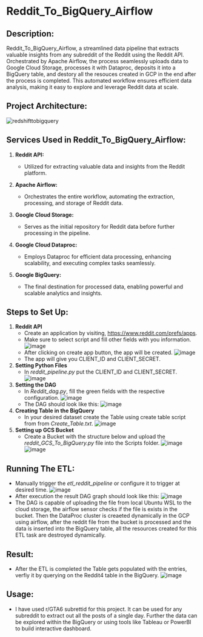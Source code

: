# Reddit_To_BigQuery_Airflow

## Description:
Reddit_To_BigQuery_Airflow, a streamlined data pipeline that extracts valuable insights from any subreddit of the Reddit using the Reddit API. Orchestrated by Apache Airflow, the process seamlessly uploads data to Google Cloud Storage, processes it with Dataproc, deposits it into a BigQuery table, and destory all the resouces created in GCP in the end after the process is completed. This automated workflow ensures efficient data analysis, making it easy to explore and leverage Reddit data at scale.

## Project Architecture:
![redshifttobigquery](https://github.com/AfzalAliSolangi/Reddit_To_BigQuery_Airflow/assets/100179604/d9c6f4da-6c47-450b-ab6e-f41b13d144c6)

## Services Used in Reddit_To_BigQuery_Airflow:

1. **Reddit API:**
   - Utilized for extracting valuable data and insights from the Reddit platform.

2. **Apache Airflow:**
   - Orchestrates the entire workflow, automating the extraction, processing, and storage of Reddit data.

3. **Google Cloud Storage:**
   - Serves as the initial repository for Reddit data before further processing in the pipeline.

4. **Google Cloud Dataproc:**
   - Employs Dataproc for efficient data processing, enhancing scalability, and executing complex tasks seamlessly.

5. **Google BigQuery:**
   - The final destination for processed data, enabling powerful and scalable analytics and insights.

## Steps to Set Up:
1. **Reddit API**
   - Create an application by visiting, https://www.reddit.com/prefs/apps.
   - Make sure to select script and fill other fields with you information.
     ![image](https://github.com/AfzalAliSolangi/Reddit_To_BigQuery_Airflow/assets/100179604/7b1c88e9-996d-4b78-a52c-70475dc72d03)
   - After clicking on create app button, the app will be created.
     ![image](https://github.com/AfzalAliSolangi/Reddit_To_BigQuery_Airflow/assets/100179604/66e76b4d-ca0b-47d8-909c-1b843a7360ae)
   - The app will give you CLIENT_ID and CLIENT_SECRET.
2. **Setting Python Files**
   - In *reddit_pipeline.py* put the CLIENT_ID and CLIENT_SECRET.
     ![image](https://github.com/AfzalAliSolangi/Reddit_To_BigQuery_Airflow/assets/100179604/203c7300-7968-46cc-95a2-2cc56e7d2d4a)
3. **Setting the DAG**
   - In *Reddit_dag.py*, fill the green fields with the respective configuration.
     ![image](https://github.com/AfzalAliSolangi/Reddit_To_BigQuery_Airflow/assets/100179604/d9444986-4ffd-4787-9438-4e52282586d6)
   - The DAG should look like this:
     ![image](https://github.com/AfzalAliSolangi/Reddit_To_BigQuery_Airflow/assets/100179604/e9506526-b52d-4af6-bac9-6b66c49efd51)
4. **Creating Table in the BigQuery**
   - In your desired dataset create the Table using create table script from from *Create_Table.txt*.
     ![image](https://github.com/AfzalAliSolangi/Reddit_To_BigQuery_Airflow/assets/100179604/625d34f1-15f8-4d83-90ae-79570ebfe89c)
5. **Setting up GCS Bucket**
   - Create a Bucket with the structure below and upload the *reddit_GCS_To_BigQuery.py* file into the Scripts folder.
     ![image](https://github.com/AfzalAliSolangi/Reddit_To_BigQuery_Airflow/assets/100179604/fac858fa-e58e-4358-83a7-0d607f896719)
     ![image](https://github.com/AfzalAliSolangi/Reddit_To_BigQuery_Airflow/assets/100179604/9646e003-e1a0-4f4a-b59e-2de2e06e7335)

## Running The ETL:
   - Manually trigger the *etl_reddit_pipeline* or configure it to trigger at desired time.
     ![image](https://github.com/AfzalAliSolangi/Reddit_To_BigQuery_Airflow/assets/100179604/35f7303d-80da-4e9e-a570-30ec262bf58f)
   - After execution the result DAG graph should look like this:
     ![image](https://github.com/AfzalAliSolangi/Reddit_To_BigQuery_Airflow/assets/100179604/f2b08bd5-9088-4c72-b9ff-969055d5cd75)
   - The DAG is capable of uploading the file from local Ubuntu WSL to the cloud storage, the airflow sensor checks if the file is exists in the bucket. Then the DataProc cluster is creaeted dynamically in the GCP using airflow, after the reddit file from the bucket is processed and the data is inserted into the BigQuery table, all the resources created for this ETL task are destroyed dynamically.
     
## Result:
   - After the ETL is completed the Table gets populated with the entries, verfiy it by querying on the Reddit4 table in the BigQuery.
     ![image](https://github.com/AfzalAliSolangi/Reddit_To_BigQuery_Airflow/assets/100179604/68194750-3c5e-4c93-8db4-2f368db80d7f)

## Usage:
   - I have used r/GTA6 subrettid for this project. It can be used for any subreddit to extract out all the posts of a single day. Further the data can be explored within the BigQuery or using tools like Tableau or PowerBI to build interactive dashboard.



     


